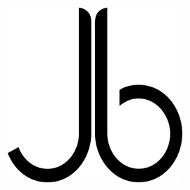 <p align="center">
<a href="https://erudus.com" target="_blank"><img src="https://raw.githubusercontent.com/jamieburnip/jamieburnip.dev/master/public/logos/logo-512.png" width="400"></a><br>
</p>
